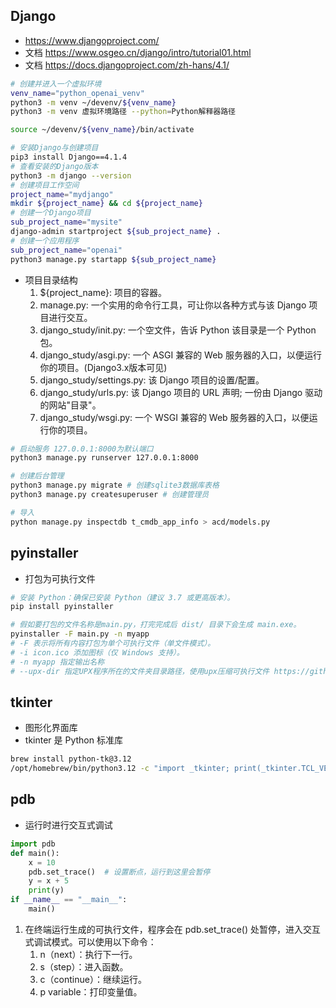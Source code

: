 ## Django
- https://www.djangoproject.com/
- 文档 https://www.osgeo.cn/django/intro/tutorial01.html
- 文档 https://docs.djangoproject.com/zh-hans/4.1/
```bash
# 创建并进入一个虚拟环境
venv_name="python_openai_venv"
python3 -m venv ~/devenv/${venv_name}
python3 -m venv 虚拟环境路径 --python=Python解释器路径

source ~/devenv/${venv_name}/bin/activate

# 安装Django与创建项目
pip3 install Django==4.1.4
# 查看安装的Django版本
python3 -m django --version 
# 创建项目工作空间
project_name="mydjango"
mkdir ${project_name} && cd ${project_name}
# 创建一个Django项目
sub_project_name="mysite"
django-admin startproject ${sub_project_name} .  
# 创建一个应用程序
sub_project_name="openai"
python3 manage.py startapp ${sub_project_name}
```

- 项目目录结构
    1. ${project_name}: 项目的容器。
    2. manage.py: 一个实用的命令行工具，可让你以各种方式与该 Django 项目进行交互。
    3. django_study/init.py: 一个空文件，告诉 Python 该目录是一个 Python 包。
    4. django_study/asgi.py: 一个 ASGI 兼容的 Web 服务器的入口，以便运行你的项目。(Django3.x版本可见)
    5. django_study/settings.py: 该 Django 项目的设置/配置。
    6. django_study/urls.py: 该 Django 项目的 URL 声明; 一份由 Django 驱动的网站"目录"。
    7. django_study/wsgi.py: 一个 WSGI 兼容的 Web 服务器的入口，以便运行你的项目。


```bash
# 启动服务 127.0.0.1:8000为默认端口
python3 manage.py runserver 127.0.0.1:8000

# 创建后台管理
python3 manage.py migrate # 创建sqlite3数据库表格
python3 manage.py createsuperuser # 创建管理员

# 导入
python manage.py inspectdb t_cmdb_app_info > acd/models.py
```

## pyinstaller
- 打包为可执行文件
```sh
# 安装 Python：确保已安装 Python（建议 3.7 或更高版本）。
pip install pyinstaller

# 假如要打包的文件名称是main.py，打完完成后 dist/ 目录下会生成 main.exe。
pyinstaller -F main.py -n myapp
# -F 表示将所有内容打包为单个可执行文件（单文件模式）。
# -i icon.ico 添加图标（仅 Windows 支持）。
# -n myapp 指定输出名称
# --upx-dir 指定UPX程序所在的文件夹目录路径，使用upx压缩可执行文件 https://github.com/upx/upx/releases
```

## tkinter
- 图形化界面库
- tkinter 是 Python 标准库
```sh
brew install python-tk@3.12
/opt/homebrew/bin/python3.12 -c "import _tkinter; print(_tkinter.TCL_VERSION)"
```

## pdb
- 运行时进行交互式调试
```py
import pdb
def main():
    x = 10
    pdb.set_trace()  # 设置断点，运行到这里会暂停
    y = x + 5
    print(y)
if __name__ == "__main__":
    main()
```
1. 在终端运行生成的可执行文件，程序会在 pdb.set_trace() 处暂停，进入交互式调试模式。可以使用以下命令：
    1. n（next）：执行下一行。
    2. s（step）：进入函数。
    3. c（continue）：继续运行。
    4. p variable：打印变量值。